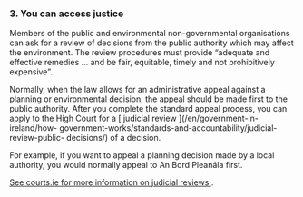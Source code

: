###  3\. You can access justice

Members of the public and environmental non-governmental organisations can ask
for a review of decisions from the public authority which may affect the
environment. The review procedures must provide “adequate and effective
remedies ... and be fair, equitable, timely and not prohibitively expensive”.

Normally, when the law allows for an administrative appeal against a planning
or environmental decision, the appeal should be made first to the public
authority. After you complete the standard appeal process, you can apply to
the High Court for a [ judicial review ](/en/government-in-ireland/how-
government-works/standards-and-accountability/judicial-review-public-
decisions/) of a decision.

For example, if you want to appeal a planning decision made by a local
authority, you would normally appeal to An Bord Pleanála first.

[ See courts.ie for more information on judicial reviews
](https://www.courts.ie/judicial-review) .
